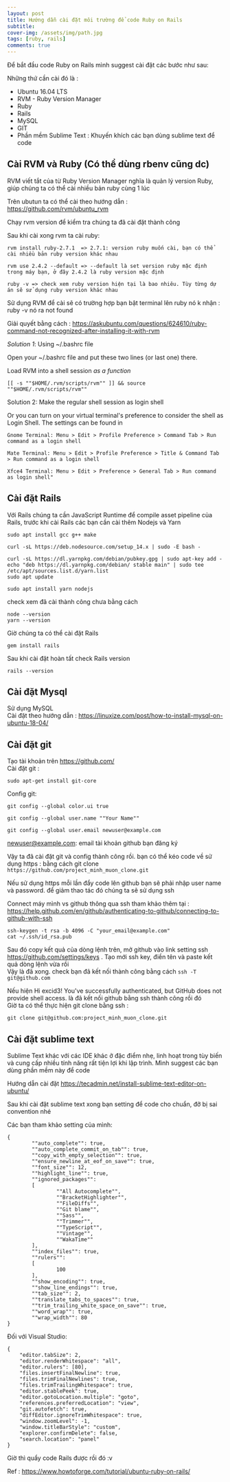 ```yaml
---
layout: post
title: Hướng dẫn cài đặt môi trường để code Ruby on Rails
subtitle:
cover-img: /assets/img/path.jpg
tags: [ruby, rails]
comments: true
---
```



Để bắt đầu code Ruby on Rails mình suggest cài đặt các bước như sau: 

Những thứ cần cài đó là :

* Ubuntu 16.04 LTS							
* RVM - Ruby Version Manager							
* Ruby							
* Rails							
* MySQL 							
* GIT							
* Phần mềm Sublime Text : Khuyến khích các bạn dùng sublime text để code				


## Cài RVM và Ruby (Có thể dùng rbenv cũng dc)							
RVM viết tắt của từ  Ruby Version Manager nghĩa là quản lý version Ruby, giúp chúng ta có thể cài nhiều bản ruby cùng 1 lúc							

Trên ubutun ta có thể cài theo hướng dẫn :							
https://github.com/rvm/ubuntu_rvm			

Chạy rvm version để kiểm tra chúng ta đã cài đặt thành công		

Sau khi cài xong rvm ta cài ruby:

```
rvm install ruby-2.7.1  => 2.7.1: version ruby muốn cài, bạn có thể cài nhiều bản ruby version khác nhau

rvm use 2.4.2 --default => --default là set version ruby mặc định trong máy bạn, ở đây 2.4.2 là ruby version mặc định

ruby -v => check xem ruby version hiện tại là bao nhiêu. Tùy từng dự án sẽ sử dụng ruby version khác nhau
```						
							
Sử dụng RVM để cài sẽ có trường hợp bạn bật terminal lên ruby nó k nhận : ruby -v nó ra not found 							
							
Giải quyết bằng cách  :
https://askubuntu.com/questions/624610/ruby-command-not-recognized-after-installing-it-with-rvm							

*Solution 1*: Using ~/.bashrc file

Open your ~/.bashrc file and put these two lines (or last one) there.

 Load RVM into a shell session *as a function*
 ```
[[ -s ""$HOME/.rvm/scripts/rvm"" ]] && source ""$HOME/.rvm/scripts/rvm""
```
Solution 2: Make the regular shell session as login shell

Or you can turn on your virtual terminal's preference to consider the shell as Login Shell. The settings can be found in 
```
Gnome Terminal: Menu > Edit > Profile Preference > Command Tab > Run command as a login shell

Mate Terminal: Menu > Edit > Profile Preference > Title & Command Tab > Run command as a login shell

Xfce4 Terminal: Menu > Edit > Preference > General Tab > Run command as login shell"
```
## Cài đặt Rails

Với Rails chúng ta cần JavaScript Runtime để compile asset pipeline của Rails, trước khi cài Rails các bạn cần cài thêm Nodejs và Yarn 							
```
sudo apt install gcc g++ make
							
curl -sL https://deb.nodesource.com/setup_14.x | sudo -E bash -
						
curl -sL https://dl.yarnpkg.com/debian/pubkey.gpg | sudo apt-key add -
echo "deb https://dl.yarnpkg.com/debian/ stable main" | sudo tee /etc/apt/sources.list.d/yarn.list							
sudo apt update	

sudo apt install yarn nodejs
```
							
check xem đã cài thành công chưa bằng cách 	
```
node --version							
yarn --version
```

Giờ chúng ta có thể cài đặt Rails
```
gem install rails
```

Sau khi cài đặt hoàn tất check Rails version	
```
rails --version							
```

## Cài đặt Mysql							
Sử dụng MySQL							
Cài đặt theo hướng dẫn : https://linuxize.com/post/how-to-install-mysql-on-ubuntu-18-04/							
## Cài đặt git		

Tạo tài khoản trên https://github.com/							
Cài đặt git :
```
sudo apt-get install git-core		
```

Config git:	

```
git config --global color.ui true

git config --global user.name ""Your Name""

git config --global user.email newuser@example.com
```

newuser@example.com: email tài khoản github bạn đăng ký						
							
Vậy ta đã cài đặt git và config thành công rồi. bạn có thể kéo code về sử dụng https : bằng cách git clone `https://github.com/project_minh_muon_clone.git`	

Nếu sử dụng https mỗi lần đẩy code lên github bạn sẽ phải nhập user name và password. để giảm thao tác đó chúng ta sẽ sử dụng ssh		

Connect máy mình vs github thông qua ssh tham khảo thêm tại : https://help.github.com/en/github/authenticating-to-github/connecting-to-github-with-ssh	
```
ssh-keygen -t rsa -b 4096 -C "your_email@example.com"							
cat ~/.ssh/id_rsa.pub					
```

Sau đó copy kết quả của dòng lệnh trên, mở github vào link setting ssh https://github.com/settings/keys . 
Tạo mới ssh key, điền tên và paste kết quả dòng lệnh vừa rồi							
Vậy là đã xong. check bạn đã kết nối thành công bằng cách `ssh -T git@github.com`

							
Nếu hiện Hi excid3! You've successfully authenticated, but GitHub does not provide shell access. là đã kết nối github bằng ssh thành công rồi đó							
Giờ ta có thể thực hiện git clone bằng ssh : 
```
git clone git@github.com:project_minh_muon_clone.git	
```
## Cài đặt sublime text 

Sublime Text khác với các IDE khác ở đặc điểm nhẹ, linh hoạt trong tùy biến và cung cấp nhiều tính năng rất tiện lợi khi lập trình. Mình suggest các bạn dùng phần mềm này để code	

Hướng dẫn cài đặt  https://tecadmin.net/install-sublime-text-editor-on-ubuntu/	

Sau khi cài đặt sublime text xong bạn setting để code cho chuẩn, đỡ bị sai convention nhé							

Các bạn tham khảo setting của mình:	

```
{
        ""auto_complete"": true,
        ""auto_complete_commit_on_tab"": true,
        ""copy_with_empty_selection"": true,
        ""ensure_newline_at_eof_on_save"": true,
        ""font_size"": 12,
        ""highlight_line"": true,
        ""ignored_packages"":
        [
                ""All Autocomplete"",
                ""BracketHighlighter"",
                ""FileDiffs"",
                ""Git blame"",
                ""Sass"",
                ""Trimmer"",
                ""TypeScript"",
                ""Vintage"",
                ""WakaTime""
        ],
        ""index_files"": true,
        ""rulers"":
        [
                100
        ],
        ""show_encoding"": true,
        ""show_line_endings"": true,
        ""tab_size"": 2,
        ""translate_tabs_to_spaces"": true,
        ""trim_trailing_white_space_on_save"": true,
        ""word_wrap"": true,
        ""wrap_width"": 80
}
```

Đối với  Visual Studio:

```
{
    "editor.tabSize": 2,
    "editor.renderWhitespace": "all",
    "editor.rulers": [80],
    "files.insertFinalNewline": true,
    "files.trimFinalNewlines": true,
    "files.trimTrailingWhitespace": true,
    "editor.stablePeek": true,
    "editor.gotoLocation.multiple": "goto",
    "references.preferredLocation": "view",
    "git.autofetch": true,
    "diffEditor.ignoreTrimWhitespace": true,
    "window.zoomLevel": -1,
    "window.titleBarStyle": "custom",
    "explorer.confirmDelete": false,
    "search.location": "panel"
}
```
Giờ thì quẩy code Rails được rồi đó :v							
							
							
							
							
Ref : https://www.howtoforge.com/tutorial/ubuntu-ruby-on-rails/					
